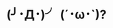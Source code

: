 <h1>(╯･Д･)╯ (´･ω･`)?</>

<!--
<h1 align="center">Hi 👋, I'm BoGwon Kang / 강보권</h1>
<h3 align="center">I am an undergraduate in CSE at Kyungpook Nat'l Univ.</h3>

* 🌱 I’m currently learning **Computer Science**

* 📝 I regularly write articles on **[http://kadrick.kro.kr/](http://kadrick.kro.kr/)**

* 📝 I regularly write articles on **[https://kadrick.github.io/Blog/](http://kadrick.github.io/Blog/)**

* 📫 How to reach me **kbk2581553@gmail.com**

#### Github stats
<table>

<tr>
	<td valign="top" width="50%">
		<img src="https://github-readme-stats.vercel.app/api?username=Kadrick&show_icons=true&count_private=true&hide_border=true" align="center" />
		</td>
		<td valign="top" width="50%">
		<img src="https://github-readme-stats.vercel.app/api/top-langs/?username=Kadrick&hide_border=true&layout=compact" align="center" />
    </td>
</tr>

</table>  

#### solved.ac  

[![Solved.ac
프로필](http://mazassumnida.wtf/api/v2/generate_badge?boj=kadrick)](https://solved.ac/kadrick)	
-->
